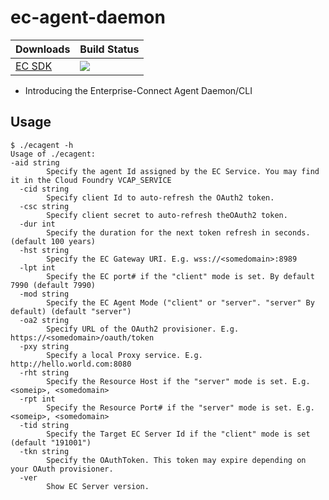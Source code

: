 # ec-agent-daemon
Downloads | Build Status
--- | ---
[EC SDK](https://github.com/Enterprise-connect/ec-sdk) | <a href='https://predix1.jenkins.build.ge.com/job/Enterprise-Connect/EC Server Daemon CLI'><img src='https://predix1.jenkins.build.ge.com/buildStatus/icon?job=Enterprise-Connect/EC Server Daemon CLI'></a>

 - Introducing the Enterprise-Connect Agent Daemon/CLI

## Usage
```shellscript
$ ./ecagent -h
Usage of ./ecagent:
-aid string
    	Specify the agent Id assigned by the EC Service. You may find it in the Cloud Foundry VCAP_SERVICE
  -cid string
    	Specify client Id to auto-refresh the OAuth2 token.
  -csc string
    	Specify client secret to auto-refresh theOAuth2 token.
  -dur int
    	Specify the duration for the next token refresh in seconds. (default 100 years)
  -hst string
    	Specify the EC Gateway URI. E.g. wss://<somedomain>:8989
  -lpt int
    	Specify the EC port# if the "client" mode is set. By default 7990 (default 7990)
  -mod string
    	Specify the EC Agent Mode ("client" or "server". "server" By default) (default "server")
  -oa2 string
    	Specify URL of the OAuth2 provisioner. E.g. https://<somedomain>/oauth/token
  -pxy string
    	Specify a local Proxy service. E.g. http://hello.world.com:8080
  -rht string
    	Specify the Resource Host if the "server" mode is set. E.g. <someip>, <somedomain>
  -rpt int
    	Specify the Resource Port# if the "server" mode is set. E.g. <someip>, <somedomain>
  -tid string
    	Specify the Target EC Server Id if the "client" mode is set (default "191001")
  -tkn string
    	Specify the OAuthToken. This token may expire depending on your OAuth provisioner.
  -ver
    	Show EC Server version.

``` 
 
